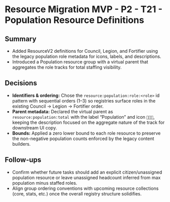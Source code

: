 # Resource Migration MVP - P2 - T21 - Population Resource Definitions

## Summary

- Added ResourceV2 definitions for Council, Legion, and Fortifier using the legacy population role metadata for icons, labels, and descriptions.
- Introduced a Population resource group with a virtual parent that aggregates the role tracks for total staffing visibility.

## Decisions

- **Identifiers & ordering:** Chose the `resource:population:role:<role>` id pattern with sequential orders (1–3) so registries surface roles in the existing Council → Legion → Fortifier order.
- **Parent metadata:** Declared the virtual parent as `resource:population:total` with the label “Population” and icon `🧑‍🤝‍🧑`, keeping the description focused on the aggregate nature of the track for downstream UI copy.
- **Bounds:** Applied a zero lower bound to each role resource to preserve the non-negative population counts enforced by the legacy content builders.

## Follow-ups

- Confirm whether future tasks should add an explicit citizen/unassigned population resource or leave unassigned headcount inferred from max population minus staffed roles.
- Align group ordering conventions with upcoming resource collections (core, stats, etc.) once the overall registry structure solidifies.
